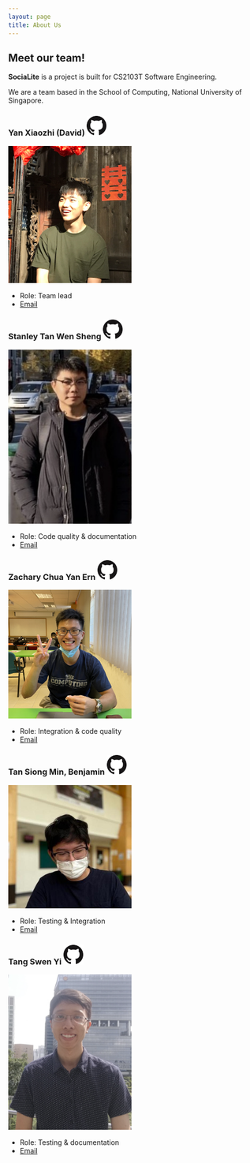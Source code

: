 ```yaml
---
layout: page
title: About Us
---
```


## Meet our team!

**SociaLite** is a project is built for CS2103T Software Engineering.

We are a team based in the School of Computing, National University of Singapore.

### Yan Xiaozhi (David) [<img src="images/github-icon.png" width="40px">](https://github.com/david-eom)

<img src="images/david-eom.png" width="250px">

* Role: Team lead
* [Email](mailto:yan_xiaozhi@u.nus.edu)

### Stanley Tan Wen Sheng [<img src="images/github-icon.png" width="40px">](https://github.com/stanley-1)

<img src="images/stanley-1.png" width="250px">

* Role: Code quality & documentation
* [Email](mailto:stanley.tan@u.nus.edu)

### Zachary Chua Yan Ern [<img src="images/github-icon.png" width="40px">](https://github.com/Zacchua)

<img src="images/zacchua.png" width="250px">

* Role: Integration & code quality
* [Email](mailto:e0543984@u.nus.edu)

### Tan Siong Min, Benjamin [<img src="images/github-icon.png" width="40px">](https://github.com/bnjmnt4n)

<img src="images/bnjmnt4n.png" width="250px">

* Role: Testing & Integration
* [Email](mailto:benjamint@u.nus.edu)

### Tang Swen Yi [<img src="images/github-icon.png" width="40px">](https://github.com/EssWhyy)

<img src="images/esswhyy.png" width="250px">

* Role: Testing & documentation
* [Email](mailto:e0532612@u.nus.edu)
